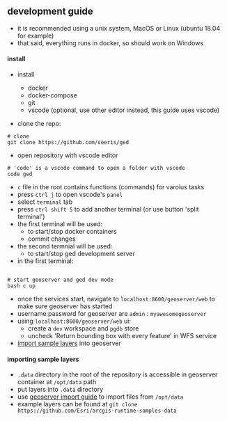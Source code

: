 
## development guide

- it is recommended using a unix system, MacOS or Linux (ubuntu 18.04 for example)
- that said, everything runs in docker, so should work on Windows

#### install

- install 
    - docker
    - docker-compose 
    - git 
    - vscode (optional, use other editor instead, this guide uses vscode)

- clone the repo:
```shell
# clone
git clone https://github.com/seeris/ged
```

- open repository with vscode editor
```shell
# 'code' is a vscode command to open a folder with vscode
code ged
```

- `c` file in the root contains functions (commands) for varoius tasks
- press `ctrl j` to open vscode's `panel`
- select `terminal` tab
- press `ctrl shift 5` to add another terminal (or use button 'split terminal')
- the first terminal will be used:
    - to start/stop docker containers
    - commit changes
- the second termnial will be used:
    - to start/stop ged development server
- in the first terminal:

```shell

# start geoserver and ged dev mode
bash c up

```
- once the services start, navigate to `localhost:8600/geoserver/web` 
  to make sure geoserver has started
- username:password for geoserver are `admin` : `myawesomegeoserver`
- using `localhost:8600/geoserver/web` ui:
    - create a `dev` workspace and `pgdb` store
    - uncheck 'Return bounding box with every feature' in WFS service
- [import sample layers](#importing-sample-layers) into geoserver
 


#### importing sample layers

- `.data` directory in the root of the repository is accessible in geoserver container at `/opt/data` path
- put layers into `.data` directory
- use [geoserver import guide](https://docs.geoserver.org/latest/en/user/extensions/importer/using.html)
  to import files from `/opt/data`
- example layers can be found at `git clone https://github.com/Esri/arcgis-runtime-samples-data`
